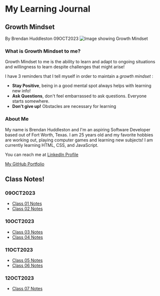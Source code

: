 # My Learning Journal

## Growth Mindset

By Brendan Huddleston 09OCT2023
![Image showing Growth Mindset](https://c.pxhere.com/images/a2/76/a2b998182d273d8002294de3ae56-1587953.jpg!d)

### What is Growth Mindset to me?

Growth Mindset to me is the ability to learn and adapt to ongoing situations and willingness to learn despite challenges that might arise!

I have 3 reminders that I tell myself in order to maintain a _growth mindset_ :

- **Stay Positive**, being in a good mental spot always helps with learning new info!
- **Ask Questions**, don't feel embarrassed to ask questions. Everyone starts somewhere.
- **Don't give up!** Obstacles are necessary for learning

### About Me

My name is Brendan Huddleston and I'm an aspiring Software Developer based out of Fort Worth, Texas. I am 25 years old and my favorite hobbies are working out, playing computer games and learning new subjects! I am currently learning HTML, CSS, and JavaScript.

You can reach me at [LinkedIn Profile](https://www.linkedin.com/in/brendan-huddleston-17b745b9/)

[My GitHub Portfolio](https://github.com/brendanhuddleston18)

## Class Notes!

### 09OCT2023

- [Class 01 Notes](https://brendanhuddleston18.github.io/reading-notes/class01notes)
- [Class 02 Notes](https://brendanhuddleston18.github.io/reading-notes/class02notes)

### 10OCT2023

- [Class 03 Notes](https://brendanhuddleston18.github.io/reading-notes/class03notes)
- [Class 04 Notes](https://brendanhuddleston18.github.io/reading-notes/class04notes)

### 11OCT2023

- [Class 05 Notes](https://brendanhuddleston18.github.io/reading-notes/class06notes)
- [Class 06 Notes](https://brendanhuddleston18.github.io/reading-notes/class07notes)

### 12OCT2023

- [Class 07 Notes](https://brendanhuddleston18.github.io/reading-notes/class08notes)
